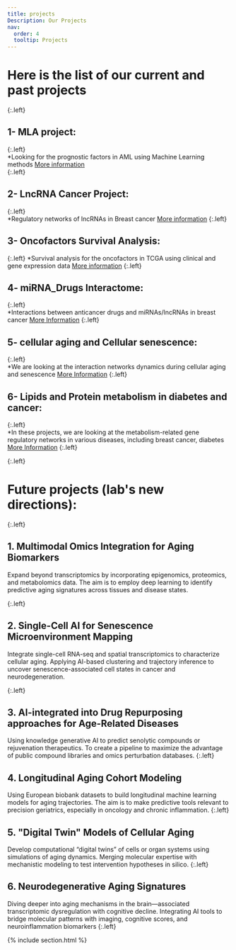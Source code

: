 ```yaml
---
title: projects
Description: Our Projects
nav:
  order: 4
  tooltip: Projects
---
```


# Here is the list of our current and past projects  


{:.left}  
## 1- MLA project:
{:.left}  
*Looking for the prognostic factors in AML using Machine Learning methods [More information](https://fallahi-bioinformatics-lab.github.io/Melanoma-Cancer-marker-prediction/)  
{:.left}
## 2- LncRNA Cancer Project:
{:.left}  
*Regulatory networks of lncRNAs in Breast cancer [More information](https://fallahi-bioinformatics-lab.github.io/LncRNAs_in_Cancer/)
{:.left} 
## 3- Oncofactors Survival Analysis:
{:.left} 
*Survival analysis for the oncofactors in TCGA using clinical and gene expression data [More information](https://fallahi-bioinformatics-lab.github.io/OncoFactors_SA/)
{:.left} 
## 4- miRNA_Drugs Interactome:
{:.left}  
*Interactions between anticancer drugs and miRNAs/lncRNAs in breast cancer [More Information](https://fallahi-bioinformatics-lab.github.io/miRNA_Drugs-Interactome/)
{:.left} 
## 5- cellular aging and Cellular senescence:
{:.left}  
*We are looking at the interaction networks dynamics during cellular aging and senescence [More Information](https://fallahi-bioinformatics-lab.github.io/Cellular-Aging/)
{:.left}
## 6- Lipids and Protein metabolism in diabetes and cancer:
{:.left}  
*In these projects, we are looking at the metabolism-related gene regulatory networks in various diseases, including breast cancer, diabetes [More Information](https://fallahi-bioinformatics-lab.github.io/Lipids-and-Protein-metabolism-in-diabetes-and-cancer/)
{:.left} 

{:.left}
# Future projects (lab's new directions):

{:.left}
## 1. Multimodal Omics Integration for Aging Biomarkers
Expand beyond transcriptomics by incorporating epigenomics, proteomics, and metabolomics data. The aim is to employ deep learning to identify predictive aging signatures across tissues and disease states.

{:.left}
## 2. Single-Cell AI for Senescence Microenvironment Mapping
Integrate single-cell RNA-seq and spatial transcriptomics to characterize cellular aging. Applying AI-based clustering and trajectory inference to uncover senescence-associated cell states in cancer and neurodegeneration.

{:.left}
## 3. AI-integrated into Drug Repurposing approaches for Age-Related Diseases
Using knowledge generative AI to predict senolytic compounds or rejuvenation therapeutics. To create a pipeline to maximize the advantage of public compound libraries and omics perturbation databases.
{:.left}
## 4. Longitudinal Aging Cohort Modeling
Using European biobank datasets to build longitudinal machine learning models for aging trajectories. The aim is to make predictive tools relevant to precision geriatrics, especially in oncology and chronic inflammation.
{:.left}
## 5. "Digital Twin" Models of Cellular Aging
Develop computational “digital twins” of cells or organ systems using simulations of aging dynamics. Merging molecular expertise with mechanistic modeling to test intervention hypotheses in silico.
{:.left}
## 6. Neurodegenerative Aging Signatures
Diving deeper into aging mechanisms in the brain—associated transcriptomic dysregulation with cognitive decline. Integrating AI tools to bridge molecular patterns with imaging, cognitive scores, and neuroinflammation biomarkers
{:.left}

{% include section.html %}
